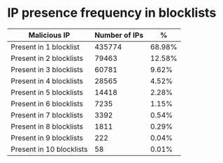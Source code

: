# IP presence frequency in blocklists
| Malicious IP | Number of IPs | % |
|----|----|----|
| Present in 1 blocklist | 435774 | 68.98% |
| Present in 2 blocklists | 79463 | 12.58% |
| Present in 3 blocklists | 60781 | 9.62% |
| Present in 4 blocklists | 28565 | 4.52% |
| Present in 5 blocklists | 14418 | 2.28% |
| Present in 6 blocklists | 7235 | 1.15% |
| Present in 7 blocklists | 3392 | 0.54% |
| Present in 8 blocklists | 1811 | 0.29% |
| Present in 9 blocklists | 222 | 0.04% |
| Present in 10 blocklists | 58 | 0.01% |
